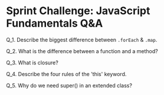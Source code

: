 # Sprint Challenge: JavaScript Fundamentals Q&A 

Q_1. Describe the biggest difference between `.forEach` & `.map`.



Q_2. What is the difference between a function and a method?



Q_3. What is closure?



Q_4. Describe the four rules of the 'this' keyword.



Q_5. Why do we need super() in an extended class?



